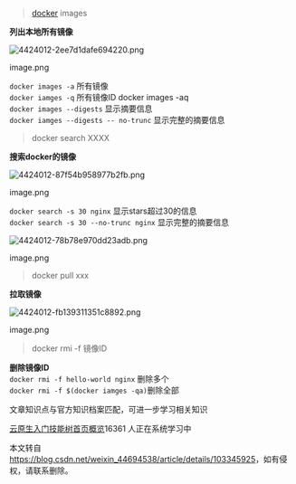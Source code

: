  

> [docker](https://so.csdn.net/so/search?q=docker&spm=1001.2101.3001.7020) images

**列出本地所有镜像**  

![4424012-2ee7d1dafe694220.png](https://img-blog.csdnimg.cn/img_convert/bdd5cdda7292507f27071779a8fd8d20.png)

image.png

  
`docker images -a` 所有镜像  
`docker iamges -q` 所有镜像ID docker images -aq  
`docker images --digests` 显示摘要信息  
`docker iamges --digests -- no-trunc` 显示完整的摘要信息

> docker search XXXX

**搜索docker的镜像**  

![4424012-87f54b958977b2fb.png](https://img-blog.csdnimg.cn/img_convert/30258e6344061e15f37f4c852983e2b6.png)

image.png

`docker search -s 30 nginx` 显示stars超过30的信息  
`docker search -s 30 --no-trunc nginx` 显示完整的摘要信息  

![4424012-78b78e970dd23adb.png](https://img-blog.csdnimg.cn/img_convert/6bda6bd9e41a8a90f49a1b1b7de55821.png)

image.png

> docker pull xxx

**拉取镜像**  

![4424012-fb139311351c8892.png](https://img-blog.csdnimg.cn/img_convert/fd0348cf020a9572eae3fe546c60ecb5.png)

image.png

> docker rmi -f 镜像ID

**删除镜像ID**  
`docker rmi -f hello-world nginx` 删除多个  
`docker rmi -f $(docker iamges -qa)`删除全部

文章知识点与官方知识档案匹配，可进一步学习相关知识

[云原生入门技能树](https://edu.csdn.net/skill/cloud_native/?utm_source=csdn_ai_skill_tree_blog)[首页](https://edu.csdn.net/skill/cloud_native/?utm_source=csdn_ai_skill_tree_blog)[概览](https://edu.csdn.net/skill/cloud_native/?utm_source=csdn_ai_skill_tree_blog)16361 人正在系统学习中

本文转自 <https://blog.csdn.net/weixin_44694538/article/details/103345925>，如有侵权，请联系删除。